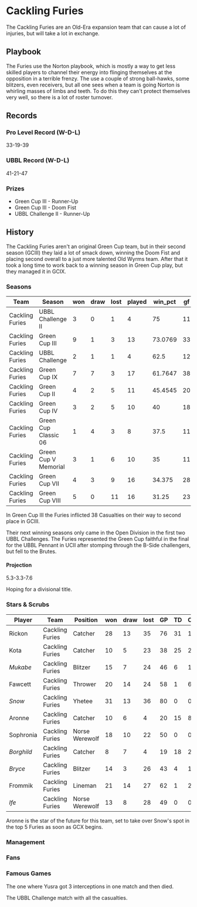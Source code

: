 # Cackling Furies

The Cackling Furies are an Old-Era expansion team that can cause a lot of injuries, but will take a lot in exchange.

## Playbook

The Furies use the Norton playbook, which is mostly a way to get less skilled players to channel their energy into flinging themselves at the opposition in a terrible frenzy. The use a couple of strong ball-hawks, some blitzers, even receivers, but all one sees when a team is going Norton is whirling masses of limbs and teeth. To do this they can't protect themselves very well, so there is a lot of roster turnover.

## Records

### Pro Level Record (W-D-L)

33-19-39

### UBBL Record (W-D-L)

41-21-47

### Prizes

* Green Cup III - Runner-Up
* Green Cup III - Doom Fist
* UBBL Challenge II - Runner-Up

## History

The Cackling Furies aren't an original Green Cup team, but in their second season (GCIII) they laid a lot of smack down, winning the Doom Fist and placing second overall to a just more talented Old Wyrms team. After that it took a long time to work back to a winning season in Green Cup play, but they managed it in GCIX.

### Seasons

| Team            | Season               | won  | draw | lost | played | win_pct | gf   | ga   | cas  | tcdiff | ff   |
|-----------------|----------------------|------|------|------|--------|---------|------|------|------|--------|------|
| Cackling Furies | UBBL Challenge II    |    3 |    0 |    1 |      4 |      75 |   11 |    5 |   16 |      5 |    3 |
| Cackling Furies | Green Cup III        |    9 |    1 |    3 |     13 | 73.0769 |   33 |   23 |    38 |     13 |    1 |
| Cackling Furies | UBBL Challenge       |    2 |    1 |    1 |      4 |    62.5 |   12 |    8 |    9 |     12 |    2 |
| Cackling Furies | Green Cup IX         |    7 |    7 |    3 |     17 | 61.7647 |   38 |   34 |   24 |     -3 |    4 |
| Cackling Furies | Green Cup II         |    4 |    2 |    5 |     11 | 45.4545 |   20 |   19 |    33 |     10 |   -1 |
| Cackling Furies | Green Cup IV         |    3 |    2 |    5 |     10 |      40 |   18 |   25 |    34 |     16 |   -2 |
| Cackling Furies | Green Cup Classic 06 |    1 |    4 |    3 |      8 |    37.5 |   11 |   15 |   15 |      0 |    1 |
| Cackling Furies | Green Cup V Memorial |    3 |    1 |    6 |     10 |      35 |   11 |   21 |   19 |      0 |   -3 |
| Cackling Furies | Green Cup VII        |    4 |    3 |    9 |     16 |  34.375 |   28 |   34 |   31 |      4 |   -1 |
| Cackling Furies | Green Cup VIII       |    5 |    0 |   11 |     16 |   31.25 |   23 |   38 |   43 |      8 |   -2 |

In Green Cup III the Furies inflicted 38 Casualties on their way to second place in GCIII.

Their next winning seasons only came in the Open Division in the first two UBBL Challenges. The Furies represented the Green Cup faithful in the final for the UBBL Pennant in UCII after stomping through the B-Side challengers, but fell to the Brutes.

#### Projection

5.3-3.3-7.6

Hoping for a divisional title.

### Stars & Scrubs

| Player    | Team            | Position     | won  | draw | lost | GP   | TD   | Cp | Int | BH  | SI   | Ki   | MVP  | SPP |
|-------------|--------------|---------------|------|------|------|------|------|----|-----|-----|------|------|------|-----|
| Rickon   | Cackling Furies | Catcher        |   28 |   13 |   35 |   76 |   31 |           1 |             1 |    1 |    0 |    0 |    3 |  113 |
| Kota     | Cackling Furies | Catcher        |   10 |    5 |   23 |   38 |   25 |           2 |             0 |    1 |    0 |    0 |    5 |  104 |
| *Mukabe*   | Cackling Furies | Blitzer        |   15 |    7 |   24 |   46 |    6 |           1 |             0 |   13 |    5 |    1 |    5 |   82 |
| Fawcett  | Cackling Furies | Thrower        |   20 |   14 |   24 |   58 |    1 |          69 |             3 |    1 |    1 |    0 |    0 |   82 |
| *Snow*     | Cackling Furies | Yhetee         |   31 |   13 |   36 |   80 |    0 |           0 |             0 |   20 |    5 |    2 |    4 |   74 |
| Aronne    | Cackling Furies | Catcher        |   10 |    6 |    4 |   20 |   15 |           8 |             2 |    0 |    0 |    0 |    3 |   72 |
| Sophronia | Cackling Furies | Norse Werewolf |   18 |   10 |   22 |   50 |    0 |           0 |             0 |    9 |    6 |    1 |    6 |   62 |
| *Borghild* | Cackling Furies | Catcher        |    8 |    7 |    4 |   19 |   18 |           2 |             0 |    0 |    1 |    1 |    0 |   60 |
| *Bryce*    | Cackling Furies | Blitzer        |   14 |    3 |   26 |   43 |    4 |           1 |             0 |    5 |    2 |    2 |    5 |   56 |
| Frommik   | Cackling Furies | Lineman        |   21 |   14 |   27 |   62 |    1 |           2 |             1 |    7 |    2 |    2 |    5 |   54 |
| *Ife*      | Cackling Furies | Norse Werewolf |   13 |    8 |   28 |   49 |    0 |           0 |             0 |   11 |    5 |    1 |    3 |   49 |


Aronne is the star of the future for this team, set to take over Snow's spot in the top 5 Furies as soon as GCX begins.

### Management

### Fans

### Famous Games

The one where Yusra got 3 interceptions in one match and then died.

The UBBL Challenge match with all the casualties.
